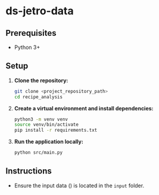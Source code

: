 # ds-jetro-data

## Prerequisites
- Python 3+

## Setup

1. **Clone the repository:**
    ```sh
    git clone <project_repository_path>
    cd recipe_analysis
    ```

2. **Create a virtual environment and install dependencies:**
    ```sh
    python3 -m venv venv
    source venv/bin/activate
    pip install -r requirements.txt
    ```

3. **Run the application locally:**
    ```sh
    python src/main.py
    ```

## Instructions

- Ensure the input data () is located in the `input` folder.
